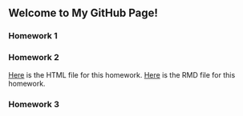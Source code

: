 ## Welcome to My GitHub Page!


### Homework 1
### Homework 2

[Here](Homework2/IE360_HW2_sirinyagmur.html) is the HTML file for this homework.
[Here](Homework2/IE360_HW2_sirinyagmur.Rmd) is the RMD file for this homework.

### Homework 3
